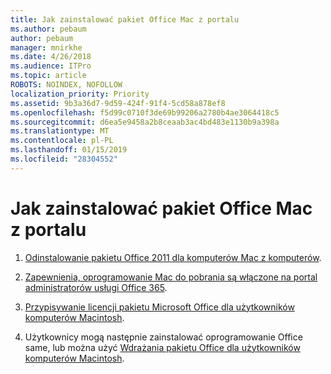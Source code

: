 ```yaml
---
title: Jak zainstalować pakiet Office Mac z portalu
ms.author: pebaum
author: pebaum
manager: mnirkhe
ms.date: 4/26/2018
ms.audience: ITPro
ms.topic: article
ROBOTS: NOINDEX, NOFOLLOW
localization_priority: Priority
ms.assetid: 9b3a36d7-9d59-424f-91f4-5cd58a878ef8
ms.openlocfilehash: f5d99c0710f3de69b99206a2780b4ae3064418c5
ms.sourcegitcommit: d6ea5e9458a2b8ceaab3ac4bd483e1130b9a398a
ms.translationtype: MT
ms.contentlocale: pl-PL
ms.lasthandoff: 01/15/2019
ms.locfileid: "28304552"
---
```

# <a name="how-to-install-mac-office-from-the-portal"></a>Jak zainstalować pakiet Office Mac z portalu

1. [Odinstalowanie pakietu Office 2011 dla komputerów Mac z komputerów](https://support.office.com/article/4bfcd230-0ea1-4656-bf30-dbfa44d358fa).
    
2. [Zapewnienia, oprogramowanie Mac do pobrania są włączone na portal administratorów usługi Office 365](https://support.office.com/article/c13051e6-f75c-4737-bc0d-7685dcedf360).
    
3. [Przypisywanie licencji pakietu Microsoft Office dla użytkowników komputerów Macintosh](https://support.office.com/article/997596B5-4173-4627-B915-36ABAC6786DC).
    
4. Użytkownicy mogą następnie zainstalować oprogramowanie Office same, lub można użyć [Wdrażania pakietu Office dla użytkowników komputerów Macintosh](https://docs.microsoft.com/en-us/DeployOffice/mac/deployment-guide-for-office-for-mac).
    

